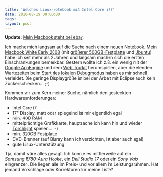 ```yaml
---
title: 'Welches Linux-Notebook mit Intel Core i7?'
date: 2010-08-19 00:00:00 
tags: 
layout: post
---
```

<p><strong>Update:</strong> <a href="http://cgi.ebay.de/ws/eBayISAPI.dll?ViewItem&amp;item=320578405594">Mein Macbook steht bei ebay</a>.</p>
<p>Ich mache mich langsam auf die Suche nach einem neuen Notebook. Mein <a href="http://support.apple.com/kb/SP5?viewlocale=de_DE">Macbook White Early 2008</a> (mit <a href="http://blog.kopis.de/2009/07/06/neue-festplatte-fur-mein-macbook/">gr&ouml;&szlig;erer 500GB-Festplatte</a> und <a href="http://blog.kopis.de/2010/07/01/ubuntu-10-04-auf-dem-macbook-white-macbook41/">Ubuntu</a>) habe ich seit mehr als 2 Jahren und langsam machen sich die ersten Einschr&auml;nkungen bemerkbar. Gestern wollte ich z.B. ein wenig mit der <a href="http://code.google.com/intl/de-DE/appengine/">Google AppEngine</a> und dem <a href="http://code.google.com/intl/de-DE/webtoolkit/">Web Toolkit</a> herumspielen, aber die elenden Wartezeiten beim <a href="http://code.google.com/intl/de-DE/appengine/docs/java/tools/eclipse.html#Running_the_Project">Start des lokalen Debugmodus</a> haben es mir schnell verleidet. Die geringe Displaygr&ouml;&szlig;e ist bei der Arbeit mit Eclipse auch kein Zuckerschlecken... ;-)</p>
<p>Kommen wir zum Kern meiner Suche, n&auml;mlich den gesteckten Hardwareanforderungen:</p>
<ul>
<li>Intel Core i7</li>
<li>17" Display, matt oder spiegelnd ist mir eigentlich egal</li>
<li>min. 4GB RAM</li>
<li>mittelpr&auml;chtige Grafikkarte, hauptsache ich kann hin und wieder <a href="http://www.torchlightgame.com/">Torchlight</a> spielen... ;-)</li>
<li>min. 320GB Festplatte</li>
<li>DVD-Brenner (auf Bluray kann ich verzichten, ist aber auch egal)</li>
<li>gute Linux-Unterst&uuml;tzung</li>
</ul>
<p>Tja, damit w&auml;re alles gesagt. Ich konnte es mittlerweile auf ein <em>Samsung&nbsp;R780-Aura Hooke</em>, ein <em>Dell Studio 17</em> oder ein <em>Sony Vaio</em> eingrenzen. Die liegen alle im Preis- und vor allem im Leistungsrahmen.  Hat jemand Vorschl&auml;ge oder Korrekturen f&uuml;r meine Liste?</p>
